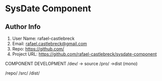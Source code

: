 # SysDate Component #

## Author Info ##

1. User Name: rafael-castlebreck
2. Email: rafael.castlebreck@gmail.com
3. Repo: https://github.com/
4. Project URL: https://github.com/rafael-castlebreck/sysdate-component

COMPONENT DEVELOPMENT
/dev/ -> source
/pro/ ->dist (mono)

/repo/
    /src/
    /dist/